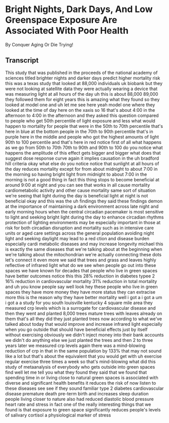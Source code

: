 # Bright Nights, Dark Days, And Low Greenspace Exposure Are Associated With Poor Health

By Conquer Aging Or Die Trying! 


## Transcript

This study that was published in the proceeds of the national academy of sciences titled brighter nights and darker days predict higher mortality risk this was a texas study that looked at 88,000 individuals uk biobank but they were not looking at satellite data they were actually wearing a device that was measuring light at all hours of the day uh this is about 88,000 89,000 they followed them for eight years this is amazing what they found so they looked at model one and uh let me see here yeah model one where they looked at the time of day here on the xaxis so 16 that's about 4:00 in the afternoon to 4:00 in the afternoon and they asked this question compared to people who get 50th percentile of light exposure and less what would happen to mortality for people that were in the 50th to 70th percentile that's here in blue at the bottom people in the 70th to 90th percentile that's in purple here in the middle and people who got the highest amounts of light 90th to 100 percentile and that's here in red notice first of all what happens as we go from 50th to 70th 70th to 90th and 90th to 100 do you notice what happens the amplitude of this effect gets bigger and bigger what does that suggest dose response curve again it implies causation in the uh bradford hill criteria okay what else do you notice notice that sunlight at all hours of the day reduces mortality except for from about midnight to about 7:00 in the morning so having bright light from midnight to about 7:00 in the morning is not a good thing in fact this thing stops to become beneficial at around 9:00 at night and you can see that works in all cause mortality cardiometabolic activity and other cause mortality same sort of situation we're seeing that light during the day is beneficial light at night is not beneficial okay and this was the uh findings they said these findings demon at the importance of maintaining a dark environment across late night and early morning hours when the central circadian pacemaker is most sensitive to light and seeking bright light during the day to enhance circadian rhythms protection of lighting environments may be especially important in those at risk for both circadian disruption and mortality such as in intensive care units or aged care settings across the general population avoiding night light and seeking daylight may lead to a red ction and disease burden especially cardi metabolic diseases and may increase longevity michael this is exactly the same diseases that we're talking about at the beginning when we're talking about the mitochondrian we're actually connecting these dots let's connect it even more we said that trees and grass and leaves highly reflective of infrared light what do we see when people go out into these spaces we have known for decades that people who live in green spaces have better outcomes notice this this 28% reduction in diabetes typee 2 16% reduction in cardiovascular mortality 31% reduction in total mortality and uh you know people say well look hey these people who live in green spaces they have more money they have more status they can extracise more this is the reason why they have better mortality well i got a i got a um i got a a study for you south louisville kentucky 4 square mile area they measured crp levels which is a surrogate for cardiovascular disease and then they went and planted 8,000 trees mature trees with leaves already on them that's all they did they just planted trees now according to what we've talked about today that would improve and increase infrared light especially when you go outside that should have beneficial effects just by itself without exercising obviously we didn't inject money into their bank accounts we didn't do anything else we just planted the trees and then 2 to three years later we measured crp levels again there was a mind-blowing reduction of crp in that in the same population by 133% that may not sound like a lot but that's about the equivalent that you would get with uh exercise regular exercise three times a week so that's mind-blowing what did this study of metaanalysis of everybody who gets outside into green spaces find well let me tell you what they found they said that we found that spending time in or living close to natural green spaces is associated with diverse and significant health benefits it reduces the risk of now listen to these diseases see see if they sound familiar type 2 diabetes cardiovascular disease premature death pre-term birth and increases sleep duration people living closer to nature also had reduced diastolic blood pressure heart rate and stress in fact one of the really interesting things that we found is that exposure to green space significantly reduces people's levels of salivary cortisol a physiological marker of stress
